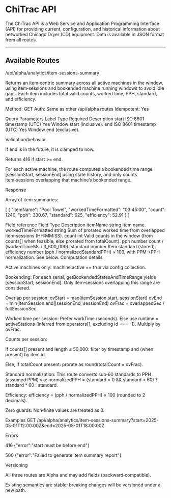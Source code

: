 # ChiTrac API

The ChiTrac API is a Web Service and Application Programming Interface (API) for providing current, configuration, and historical information about networked Chicago Dryer (CD) equipment. Data is available in JSON format from all routes.

---

## Available Routes


/api/alpha/analytics/item-sessions-summary

Returns an item‑centric summary across all active machines in the window, using item‑sessions and bookended machine running windows to avoid idle gaps. Each item includes total valid counts, worked time, PPH, standard, and efficiency.

Method: GET
Auth: Same as other /api/alpha routes
Idempotent: Yes

Query Parameters
Label	Type	Required	Description
start	ISO 8601 timestamp (UTC)	Yes	Window start (inclusive).
end	ISO 8601 timestamp (UTC)	Yes	Window end (exclusive).

Validation/behavior

If end is in the future, it is clamped to now.

Returns 416 if start >= end.

For each active machine, the route computes a bookended time range [sessionStart, sessionEnd] using state history, and only counts item‑sessions overlapping that machine’s bookended range.

Response

Array of item summaries:

[
  {
    "itemName": "Pool Towel",
    "workedTimeFormatted": "03:45:00",
    "count": 1240,
    "pph": 330.67,
    "standard": 625,
    "efficiency": 52.91
  }
]

Field reference
Field	Type	Description
itemName	string	Item name.
workedTimeFormatted	string	Sum of prorated worked time from overlapped item‑sessions (HH:MM:SS).
count	int	Valid counts in the window (from counts[] when feasible, else prorated from totalCount).
pph	number	count / (workedTimeMs / 3_600_000).
standard	number	Item standard (stored).
efficiency	number	(pph / normalizedStandardPPH) × 100, with PPM→PPH normalization. See below.
Computation details

Active machines only: machine.active == true via config collection.

Bookending: For each serial, getBookendedStatesAndTimeRange yields [sessionStart, sessionEnd]. Only item‑sessions overlapping this range are considered.

Overlap per session:
ovStart = max(itemSession.start, sessionStart)
ovEnd = min(itemSession.end||sessionEnd, sessionEnd)
ovFrac = overlappedSec / fullSessionSec.

Worked time per session: Prefer workTime (seconds). Else use runtime × activeStations (inferred from operators[], excluding id === -1). Multiply by ovFrac.

Counts per session:

If counts[] present and length ≤ 50,000: filter by timestamp and (when present) by item.id.

Else, if totalCount present: prorate as round(totalCount × ovFrac).

Standard normalization:
This route converts sub‑60 standards to PPH (assumed PPM) via:
normalizedPPH = (standard > 0 && standard < 60) ? standard * 60 : standard.

Efficiency: efficiency = (pph / normalizedPPH) × 100 (rounded to 2 decimals).

Zero guards: Non‑finite values are treated as 0.

Examples
GET /api/alpha/analytics/item-sessions-summary?start=2025-05-01T12:00:00Z&end=2025-05-01T18:00:00Z

Errors

416
{"error":"start must be before end"}

500
{"error":"Failed to generate item summary report"}

Versioning

All three routes are Alpha and may add fields (backward‑compatible).

Existing semantics are stable; breaking changes will be versioned under a new path.
